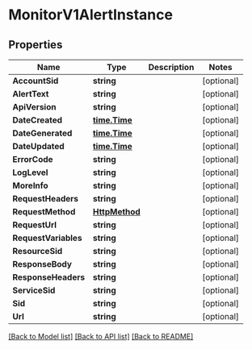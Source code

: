 # MonitorV1AlertInstance

## Properties

Name | Type | Description | Notes
------------ | ------------- | ------------- | -------------
**AccountSid** | **string** |  | [optional] 
**AlertText** | **string** |  | [optional] 
**ApiVersion** | **string** |  | [optional] 
**DateCreated** | [**time.Time**](time.Time.md) |  | [optional] 
**DateGenerated** | [**time.Time**](time.Time.md) |  | [optional] 
**DateUpdated** | [**time.Time**](time.Time.md) |  | [optional] 
**ErrorCode** | **string** |  | [optional] 
**LogLevel** | **string** |  | [optional] 
**MoreInfo** | **string** |  | [optional] 
**RequestHeaders** | **string** |  | [optional] 
**RequestMethod** | [**HttpMethod**](http_method.md) |  | [optional] 
**RequestUrl** | **string** |  | [optional] 
**RequestVariables** | **string** |  | [optional] 
**ResourceSid** | **string** |  | [optional] 
**ResponseBody** | **string** |  | [optional] 
**ResponseHeaders** | **string** |  | [optional] 
**ServiceSid** | **string** |  | [optional] 
**Sid** | **string** |  | [optional] 
**Url** | **string** |  | [optional] 

[[Back to Model list]](../README.md#documentation-for-models) [[Back to API list]](../README.md#documentation-for-api-endpoints) [[Back to README]](../README.md)


